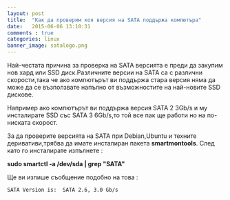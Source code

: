 ```yaml
---
layout: post
title:  "Как да проверим коя версия на SATA поддържа компютъра"
date:   2015-06-06 13:10:31
comments : true
categories: linux
banner_image: satalogo.png
---
```



Най-честата причина за проверка на SATA версията е преди да закупим нов хард или SSD диск.Различните версии на SATA са с различни скорости,така че ако компютърът ви поддържа стара версия няма да може да се възползвате напълно от  възможностите на най-новите SSD дискове.

Например ако компютърът ви поддържа версия SATA 2 3Gb/s и му инсталирате SSD със SATA 3 6Gb/s,то той все пак ще работи но на по-ниската скорост.

За да проверите версията на SATA при Debian,Ubuntu и техните деривативи,трябва да имате инсталиран пакета **smartmontools**.
След като го инсталирате изпълнете : 

**sudo smartctl -a /dev/sda &#124; grep "SATA"** 


Ще ви изпише съобщение подобно на това :

`SATA Version is:  SATA 2.6, 3.0 Gb/s`


